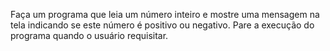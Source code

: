 Faça um programa que leia um número inteiro e mostre uma mensagem na tela indicando se este número é
positivo ou negativo. Pare a execução do programa quando o usuário requisitar.